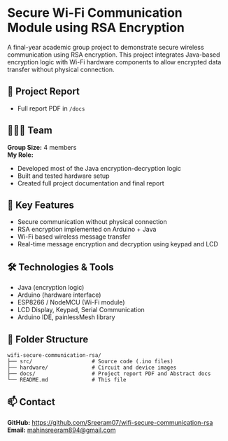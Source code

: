 
# Secure Wi-Fi Communication Module using RSA Encryption

A final-year academic group project to demonstrate secure wireless communication using RSA encryption. This project integrates Java-based encryption logic with Wi-Fi hardware components to allow encrypted data transfer without physical connection.

## 📄 Project Report

- Full report PDF in `/docs` 

## 🧑‍🤝‍🧑 Team

**Group Size:** 4 members  
**My Role:**  
- Developed most of the Java encryption-decryption logic  
- Built and tested hardware setup  
- Created full project documentation and final report

## 🔐 Key Features

- Secure communication without physical connection  
- RSA encryption implemented on Arduino + Java  
- Wi-Fi based wireless message transfer  
- Real-time message encryption and decryption using keypad and LCD

## 🛠 Technologies & Tools

- Java (encryption logic)  
- Arduino (hardware interface)  
- ESP8266 / NodeMCU (Wi-Fi module)  
- LCD Display, Keypad, Serial Communication  
- Arduino IDE, painlessMesh library

## 📁 Folder Structure

```
wifi-secure-communication-rsa/
├── src/                   # Source code (.ino files)
├── hardware/              # Circuit and device images 
├── docs/                  # Project report PDF and Abstract docs
└── README.md              # This file
```

## 📫 Contact

**GitHub:** https://github.com/Sreeram07/wifi-secure-communication-rsa  
**Email:** mahinsreeram894@gmail.com